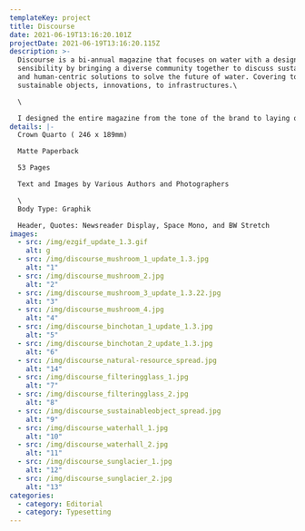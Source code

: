 ```yaml
---
templateKey: project
title: Discourse
date: 2021-06-19T13:16:20.101Z
projectDate: 2021-06-19T13:16:20.115Z
description: >-
  Discourse is a bi-annual magazine that focuses on water with a design
  sensibility by bringing a diverse community together to discuss sustainable
  and human-centric solutions to solve the future of water. Covering topics from
  sustainable objects, innovations, to infrastructures.\

  \

  I designed the entire magazine from the tone of the brand to laying out the spreads.
details: |-
  Crown Quarto ( 246 x 189mm)

  Matte Paperback

  53 Pages

  Text and Images by Various Authors and Photographers

  \
  Body Type: Graphik

  Header, Quotes: Newsreader Display, Space Mono, and BW Stretch
images:
  - src: /img/ezgif_update_1.3.gif
    alt: g
  - src: /img/discourse_mushroom_1_update_1.3.jpg
    alt: "1"
  - src: /img/discourse_mushroom_2.jpg
    alt: "2"
  - src: /img/discourse_mushroom_3_update_1.3.22.jpg
    alt: "3"
  - src: /img/discourse_mushroom_4.jpg
    alt: "4"
  - src: /img/discourse_binchotan_1_update_1.3.jpg
    alt: "5"
  - src: /img/discourse_binchotan_2_update_1.3.jpg
    alt: "6"
  - src: /img/discourse_natural-resource_spread.jpg
    alt: "14"
  - src: /img/discourse_filteringglass_1.jpg
    alt: "7"
  - src: /img/discourse_filteringglass_2.jpg
    alt: "8"
  - src: /img/discourse_sustainableobject_spread.jpg
    alt: "9"
  - src: /img/discourse_waterhall_1.jpg
    alt: "10"
  - src: /img/discourse_waterhall_2.jpg
    alt: "11"
  - src: /img/discourse_sunglacier_1.jpg
    alt: "12"
  - src: /img/discourse_sunglacier_2.jpg
    alt: "13"
categories:
  - category: Editorial
  - category: Typesetting
---
```

